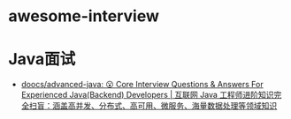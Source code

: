 # awesome-interview

# Java面试
- [doocs/advanced-java: 😮 Core Interview Questions & Answers For Experienced Java(Backend) Developers | 互联网 Java 工程师进阶知识完全扫盲：涵盖高并发、分布式、高可用、微服务、海量数据处理等领域知识](https://github.com/doocs/advanced-java)
